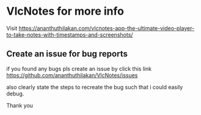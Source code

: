 # VlcNotes for more info
Visit https://ananthuthilakan.com/vlcnotes-app-the-ultimate-video-player-to-take-notes-with-timestamps-and-screenshots/


## Create an issue for bug reports

if you found any bugs pls create an issue by click this link 
https://github.com/ananthuthilakan/VlcNotes/issues

also clearly state the steps to recreate the bug such that i could easily debug.

Thank you
